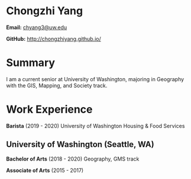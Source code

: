 # Chongzhi Yang

**Email:** chyang3@uw.edu

**GitHub:** http://chongzhiyang.github.io/


# Summary
I am a current senior at University of Washington, majoring in Geography with the GIS, Mapping, and Society track.


# Work Experience


**Barista** (2019 - 2020)
University of Washington Housing & Food Services

## University of Washington (Seattle, WA)


**Bachelor of Arts** (2018 - 2020)
Geography, GMS track

**Associate of Arts** (2015 - 2017)





[University 1]: http://www.univ1.edu
[University 2]: http://www.univ2.edu
[University 3]: http://www.univ3.edu
